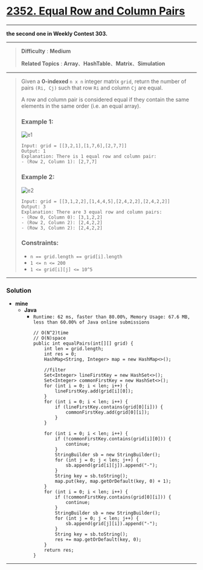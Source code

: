 # [2352. Equal Row and Column Pairs](https://leetcode.com/problems/equal-row-and-column-pairs/)

---

**the second one in Weekly Contest 303.**

---

> **Difficulty** : **Medium**
>
> **Related Topics** : **Array**、**HashTable**、**Matrix**、**Simulation**

---

> Given a **0-indexed** `n x n` integer matrix `grid`, return the number of pairs `(Ri, Cj)` such that row `Ri` and column `Cj` are equal.
> 
> A row and column pair is considered equal if they contain the same elements in the same order (i.e. an equal array).
> 
>  
> 
> ### Example 1:
> ![e1](https://assets.leetcode.com/uploads/2022/06/01/ex1.jpg)
> ```
> Input: grid = [[3,2,1],[1,7,6],[2,7,7]]
> Output: 1
> Explanation: There is 1 equal row and column pair:
> - (Row 2, Column 1): [2,7,7]
> ```
> 
> ### Example 2:
> ![e2](https://assets.leetcode.com/uploads/2022/06/01/ex2.jpg)
> ```
> Input: grid = [[3,1,2,2],[1,4,4,5],[2,4,2,2],[2,4,2,2]]
> Output: 3
> Explanation: There are 3 equal row and column pairs:
> - (Row 0, Column 0): [3,1,2,2]
> - (Row 2, Column 2): [2,4,2,2]
> - (Row 3, Column 2): [2,4,2,2]
> ```
> 
> ### Constraints:
> * `n == grid.length == grid[i].length`
> * `1 <= n <= 200`
> * `1 <= grid[i][j] <= 10^5`

---


### Solution
* **mine**
  * **Java**
    * `Runtime: 62 ms, faster than 80.00%, Memory Usage: 67.6 MB, less than 60.00% of Java online submissions`
      ```
      // O(N^2)time
      // O(N)space
      public int equalPairs(int[][] grid) {
          int len = grid.length;
          int res = 0;
          HashMap<String, Integer> map = new HashMap<>();

          //filter
          Set<Integer> lineFirstKey = new HashSet<>();
          Set<Integer> commonFirstKey = new HashSet<>();
          for (int i = 0; i < len; i++) {
              lineFirstKey.add(grid[i][0]);
          }
          for (int i = 0; i < len; i++) {
              if (lineFirstKey.contains(grid[0][i])) {
                  commonFirstKey.add(grid[0][i]);
              }
          }

          for (int i = 0; i < len; i++) {
              if (!commonFirstKey.contains(grid[i][0])) {
                  continue;
              }
              StringBuilder sb = new StringBuilder();
              for (int j = 0; j < len; j++) {
                  sb.append(grid[i][j]).append("-");
              }
              String key = sb.toString();
              map.put(key, map.getOrDefault(key, 0) + 1);
          }
          for (int i = 0; i < len; i++) {
              if (!commonFirstKey.contains(grid[0][i])) {
                  continue;
              }
              StringBuilder sb = new StringBuilder();
              for (int j = 0; j < len; j++) {
                  sb.append(grid[j][i]).append("-");
              }
              String key = sb.toString();
              res += map.getOrDefault(key, 0);
          }
          return res;
      }
      ```

---

